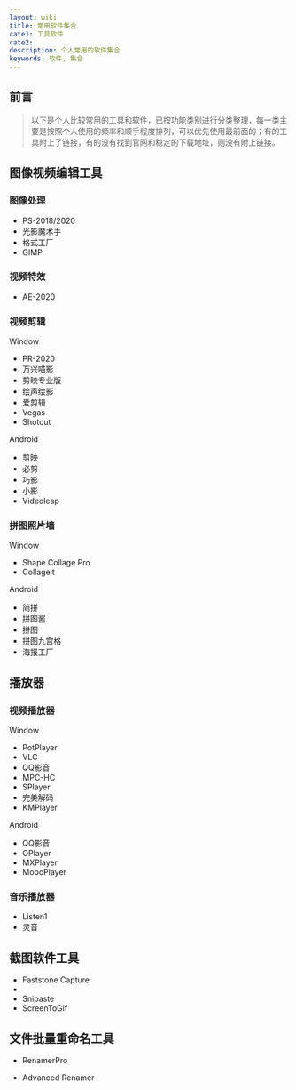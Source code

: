 ```yaml
---
layout: wiki
title: 常用软件集合
cate1: 工具软件
cate2:
description: 个人常用的软件集合
keywords: 软件, 集合
---
```


## 前言

> 以下是个人比较常用的工具和软件，已按功能类别进行分类整理，每一类主要是按照个人使用的频率和顺手程度排列，可以优先使用最前面的；有的工具附上了链接，有的没有找到官网和稳定的下载地址，则没有附上链接。

## 图像视频编辑工具

### 图像处理

- PS-2018/2020
- 光影魔术手
- 格式工厂
- GIMP

### 视频特效

- AE-2020

### 视频剪辑

Window

- PR-2020
- 万兴喵影
- 剪映专业版
- 绘声绘影
- 爱剪辑
- Vegas
- Shotcut

Android

- 剪映
- 必剪
- 巧影
- 小影
- Videoleap

### 拼图照片墙

Window

- Shape Collage Pro
- Collageit

Android

- 简拼
- 拼图酱
- 拼图
- 拼图九宫格
- 海报工厂

## 播放器

### 视频播放器

Window

- PotPlayer
- VLC
- QQ影音
- MPC-HC
- SPlayer
- 完美解码
- KMPlayer

Android

- QQ影音
- OPlayer
- MXPlayer
- MoboPlayer

### 音乐播放器

- Listen1
- 灵音

## 截图软件工具

- Faststone Capture
- 
- Snipaste
- ScreenToGif

## 文件批量重命名工具

- RenamerPro

- Advanced Renamer
